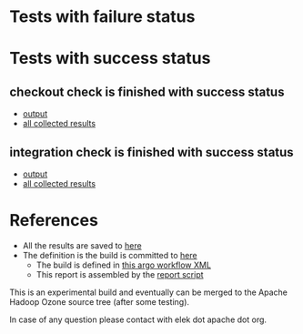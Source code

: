 # Tests with failure status


# Tests with success status

## checkout check is finished with success status

   * [output](https://raw.githubusercontent.com/elek/ozone-ci-03/master/pr/pr-hdds-426-ffrfj/checkout/output.log)
   * [all collected results](https://github.com/elek/ozone-ci-03/tree/master/pr/pr-hdds-426-ffrfj/checkout)


## integration check is finished with success status

   * [output](https://raw.githubusercontent.com/elek/ozone-ci-03/master/pr/pr-hdds-426-ffrfj/integration/output.log)
   * [all collected results](https://github.com/elek/ozone-ci-03/tree/master/pr/pr-hdds-426-ffrfj/integration)




# References

 * All the results are saved to [here](https://github.com/elek/ozone-ci-03/tree/master/pr/pr-hdds-426-ffrfj/)
 * The definition is the build is committed to [here](https://github.com/elek/argo-ozone)
    * The build is defined in [this argo workflow XML](https://github.com/elek/argo-ozone/blob/master/ozone-build.yaml)
    * This report is assembled by the [report script](https://github.com/elek/argo-ozone/blob/master/scripts/report.sh)

This is an experimental build and eventually can be merged to the Apache Hadoop Ozone source tree (after some testing).

In case of any question please contact with elek dot apache dot org.

